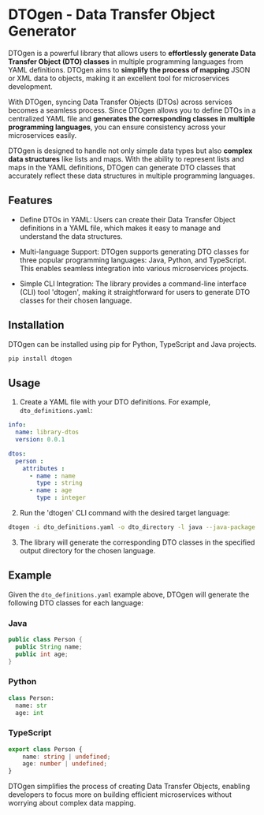 # DTOgen - Data Transfer Object Generator

DTOgen is a powerful library that allows users to **effortlessly generate Data Transfer Object (DTO) classes** in multiple programming languages from YAML definitions. DTOgen aims to **simplify the process of mapping** JSON or XML data to objects, making it an excellent tool for microservices development.

With DTOgen, syncing Data Transfer Objects (DTOs) across services becomes a seamless process. Since DTOgen allows you to define DTOs in a centralized YAML file and **generates the corresponding classes in multiple programming languages**, you can ensure consistency across your microservices easily. 

DTOgen is designed to handle not only simple data types but also **complex data structures** like lists and maps. With the ability to represent lists and maps in the YAML definitions, DTOgen can generate DTO classes that accurately reflect these data structures in multiple programming languages.

## Features

- Define DTOs in YAML: Users can create their Data Transfer Object definitions in a YAML file, which makes it easy to manage and understand the data structures.

- Multi-language Support: DTOgen supports generating DTO classes for three popular programming languages: Java, Python, and TypeScript. This enables seamless integration into various microservices projects.

- Simple CLI Integration: The library provides a command-line interface (CLI) tool 'dtogen', making it straightforward for users to generate DTO classes for their chosen language.

## Installation

DTOgen can be installed using pip for Python, TypeScript and Java projects.

```bash
pip install dtogen
```

## Usage

1. Create a YAML file with your DTO definitions. For example, `dto_definitions.yaml`:

```yaml
info:
  name: library-dtos
  version: 0.0.1

dtos:
  person :
    attributes :
      - name : name
        type : string
      - name : age
        type : integer
```

2. Run the 'dtogen' CLI command with the desired target language:


```bash
dtogen -i dto_definitions.yaml -o dto_directory -l java --java-package com.example.dtos
```

3. The library will generate the corresponding DTO classes in the specified output directory for the chosen language.

## Example

Given the `dto_definitions.yaml` example above, DTOgen will generate the following DTO classes for each language:

### Java

```java
public class Person {
  public String name;
  public int age;
}
```

### Python

```python
class Person:
  name: str
  age: int
```

### TypeScript

```typescript
export class Person {
    name: string | undefined;
    age: number | undefined;
}
```

DTOgen simplifies the process of creating Data Transfer Objects, enabling developers to focus more on building efficient microservices without worrying about complex data mapping.